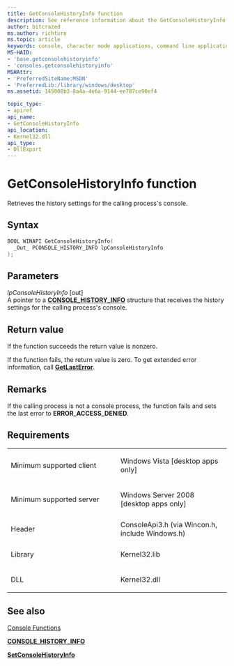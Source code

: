 ```yaml
---
title: GetConsoleHistoryInfo function
description: See reference information about the GetConsoleHistoryInfo function, which retrieves the history settings for the console of the calling process.
author: bitcrazed
ms.author: richturn
ms.topic: article
keywords: console, character mode applications, command line applications, terminal applications, console api
MS-HAID:
- 'base.getconsolehistoryinfo'
- 'consoles.getconsolehistoryinfo'
MSHAttr:
- 'PreferredSiteName:MSDN'
- 'PreferredLib:/library/windows/desktop'
ms.assetid: 145008b3-8a4a-4e6a-9144-ee787ce90ef4

topic_type:
- apiref
api_name:
- GetConsoleHistoryInfo
api_location:
- Kernel32.dll
api_type:
- DllExport
---
```


# GetConsoleHistoryInfo function


Retrieves the history settings for the calling process's console.

Syntax
------

```C
BOOL WINAPI GetConsoleHistoryInfo(
  _Out_ PCONSOLE_HISTORY_INFO lpConsoleHistoryInfo
);
```

Parameters
----------

*lpConsoleHistoryInfo* \[out\]  
A pointer to a [**CONSOLE\_HISTORY\_INFO**](console-history-info.md) structure that receives the history settings for the calling process's console.

Return value
------------

If the function succeeds the return value is nonzero.

If the function fails, the return value is zero. To get extended error information, call [**GetLastError**](https://msdn.microsoft.com/library/windows/desktop/ms679360).

Remarks
-------

If the calling process is not a console process, the function fails and sets the last error to **ERROR\_ACCESS\_DENIED**.

Requirements
------------

<table>
<colgroup>
<col width="50%" />
<col width="50%" />
</colgroup>
<tbody>
<tr class="odd">
<td><p>Minimum supported client</p></td>
<td><p>Windows Vista [desktop apps only]</p></td>
</tr>
<tr class="even">
<td><p>Minimum supported server</p></td>
<td><p>Windows Server 2008 [desktop apps only]</p></td>
</tr>
<tr class="odd">
<td><p>Header</p></td>
<td>ConsoleApi3.h (via Wincon.h, include Windows.h)</td>
</tr>
<tr class="even">
<td><p>Library</p></td>
<td>Kernel32.lib</td>
</tr>
<tr class="odd">
<td><p>DLL</p></td>
<td>Kernel32.dll</td>
</tr>
<tr class="even">
</tr>
<tr class="odd">
</tr>
<tr class="even">
</tr>
</tbody>
</table>

## <span id="see_also"></span>See also


[Console Functions](console-functions.md)

[**CONSOLE\_HISTORY\_INFO**](console-history-info.md)

[**SetConsoleHistoryInfo**](setconsolehistoryinfo.md)

 

 




